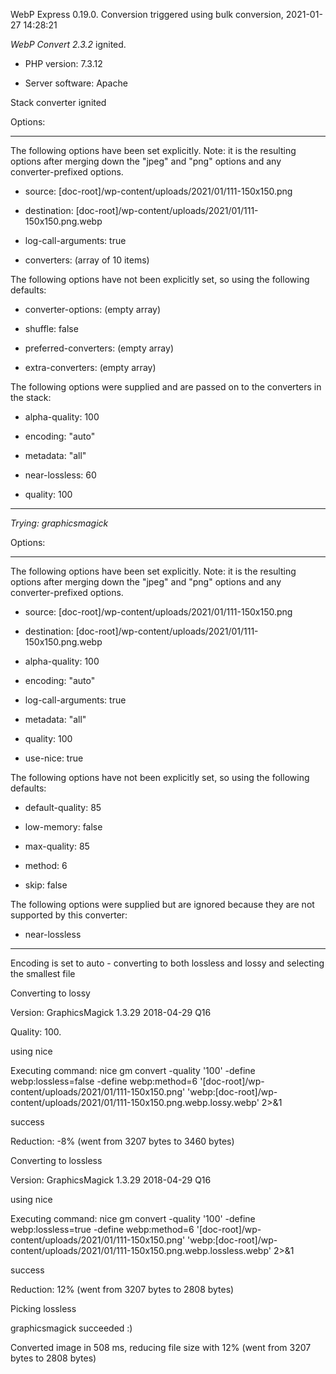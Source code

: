 WebP Express 0.19.0. Conversion triggered using bulk conversion, 2021-01-27 14:28:21

*WebP Convert 2.3.2*  ignited.
- PHP version: 7.3.12
- Server software: Apache

Stack converter ignited

Options:
------------
The following options have been set explicitly. Note: it is the resulting options after merging down the "jpeg" and "png" options and any converter-prefixed options.
- source: [doc-root]/wp-content/uploads/2021/01/111-150x150.png
- destination: [doc-root]/wp-content/uploads/2021/01/111-150x150.png.webp
- log-call-arguments: true
- converters: (array of 10 items)

The following options have not been explicitly set, so using the following defaults:
- converter-options: (empty array)
- shuffle: false
- preferred-converters: (empty array)
- extra-converters: (empty array)

The following options were supplied and are passed on to the converters in the stack:
- alpha-quality: 100
- encoding: "auto"
- metadata: "all"
- near-lossless: 60
- quality: 100
------------


*Trying: graphicsmagick* 

Options:
------------
The following options have been set explicitly. Note: it is the resulting options after merging down the "jpeg" and "png" options and any converter-prefixed options.
- source: [doc-root]/wp-content/uploads/2021/01/111-150x150.png
- destination: [doc-root]/wp-content/uploads/2021/01/111-150x150.png.webp
- alpha-quality: 100
- encoding: "auto"
- log-call-arguments: true
- metadata: "all"
- quality: 100
- use-nice: true

The following options have not been explicitly set, so using the following defaults:
- default-quality: 85
- low-memory: false
- max-quality: 85
- method: 6
- skip: false

The following options were supplied but are ignored because they are not supported by this converter:
- near-lossless
------------

Encoding is set to auto - converting to both lossless and lossy and selecting the smallest file

Converting to lossy
Version: GraphicsMagick 1.3.29 2018-04-29 Q16 
Quality: 100. 
using nice
Executing command: nice gm convert -quality '100' -define webp:lossless=false -define webp:method=6 '[doc-root]/wp-content/uploads/2021/01/111-150x150.png' 'webp:[doc-root]/wp-content/uploads/2021/01/111-150x150.png.webp.lossy.webp' 2>&1
success
Reduction: -8% (went from 3207 bytes to 3460 bytes)

Converting to lossless
Version: GraphicsMagick 1.3.29 2018-04-29 Q16 
using nice
Executing command: nice gm convert -quality '100' -define webp:lossless=true -define webp:method=6 '[doc-root]/wp-content/uploads/2021/01/111-150x150.png' 'webp:[doc-root]/wp-content/uploads/2021/01/111-150x150.png.webp.lossless.webp' 2>&1
success
Reduction: 12% (went from 3207 bytes to 2808 bytes)

Picking lossless
graphicsmagick succeeded :)

Converted image in 508 ms, reducing file size with 12% (went from 3207 bytes to 2808 bytes)
